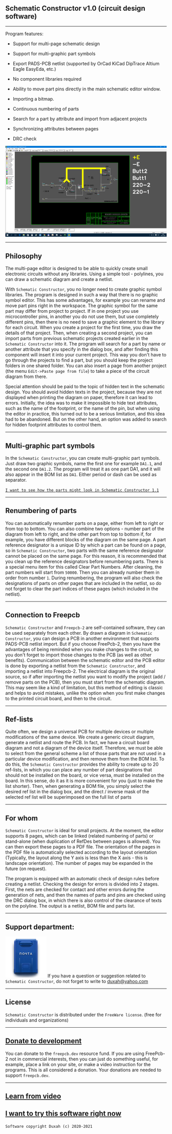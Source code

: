 ## Schematic Constructor v1.0 (circuit design software)

***
Program features:

* Support for multi-page schematic design

* Support for multi-graphic part symbols

* Export PADS-PCB netlist (supported by OrCad KiCad DipTrace Altium Eagle EasyEda, etc.)

* No component libraries required

* Ability to move part pins directly in the main schematic editor window.

* Importing a bitmap.

* Continuous numbering of parts

* Search for a part by attribute and import from adjacent projects

* Synchronizing attributes between pages

* DRC check

![](pictures/ECDS.gif)

***
## Philosophy

The multi-page editor is designed to be able to quickly create small electronic circuits without any libraries. Using a simple tool - polylines, you can draw a schematic diagram and create a netlist.

With `Schematic Constructor`, you no longer need to create graphic symbol libraries. The program is designed in such a way that there is no graphic symbol editor. This has some advantages, for example you can rename and move part pins right in the workspace. The graphic symbol for the same part may differ from project to project. If in one project you use microcontroller pins, in another you do not use them, but use completely different pins, then there is no need to save a graphic element to the library for each circuit. When you create a project for the first time, you draw the details of that project. Then, when creating a second project, you can import parts from previous schematic projects created earlier in the `Schematic Constructor` into it. The program will search for a part by name or another attribute that you specify in the dialog box, and after finding this component will insert it into your current project. This way you don't have to go through the projects to find a part, but you should keep the project folders in one shared folder. You can also insert a page from another project (the menu `Edit->Paste page from file`) to take a piece of the circuit diagram from there.

Special attention should be paid to the topic of hidden text in the schematic design. You should avoid hidden texts in the project, because they are not displayed when printing the diagram on paper, therefore it can lead to errors. Initially, the idea was to make it impossible to hide text attributes, such as the name of the footprint, or the name of the pin, but when using the editor in practice, this turned out to be a serious limitation, and this idea had to be abandoned. But on the other hand, an option was added to search for hidden footprint attributes to control them.

***
## Multi-graphic part symbols

In the `Schematic Constructor`, you can create multi-graphic part symbols. Just draw two graphic symbols, name the first one for example `DA1.1`, and the second one `DA1.2`. The program will treat it as one part DA1, and it will also appear in the BOM list as `DA1`. Either period or dash can be used as separator.

[`I want to see how the parts might look in Schematic Constructor 1.1`](look_parts.md)

***
## Renumbering of parts

You can automatically renumber parts on a page, either from left to right or from top to bottom. You can also combine two options - number part of the diagram from left to right, and the other part from top to bottom if, for example, you have different blocks of the diagram on the same page. A part reference designator is a unique ID by which a part can be found on a page, so in `Schematic Constructor`, two parts with the same reference designator cannot be placed on the same page. For this reason, it is recommended that you clean up the reference designators before renumbering parts. There is a special menu item for this called Clear Part Numbers. After cleaning, the part numbers will start from `50000`. Then you can already number them in order from number `1`. During renumbering, the program will also check the designations of parts on other pages that are included in the netlist, so do not forget to clear the part indices of these pages (which included in the netlist).

***
## Connection to Freepcb

`Schematic Constructor` and `Freepcb-2` are self-contained software, they can be used separately from each other. By drawn a diagram in `Schematic Constructor`, you can design a PCB in another environment that supports PADS-PCB netlist import. But if you choose FreePcb-2, then you have the advantages of being reminded when you make changes to the circuit, so you don't forget to import those changes to the PCB (as well as other benefits). Communication between the schematic editor and the PCB editor is done by exporting a netlist from the `Schematic Constructor`, and importing a netlist into Freepcb-2. The electrical diagram is the original source, so if after importing the netlist you want to modify the project (add / remove parts on the PCB), then you must start from the schematic diagram. This may seem like a kind of limitation, but this method of editing is classic and helps to avoid mistakes, unlike the option when you first make changes to the printed circuit board, and then to the circuit.

***
## Ref-lists

Quite often, we design a universal PCB for multiple devices or multiple modifications of the same device. We create a generic circuit diagram, generate a netlist and route the PCB. In fact, we have a circuit board diagram and not a diagram of the device itself. Therefore, we must be able to select from the general scheme a list of those parts that are not used in a particular device modification, and then remove them from the BOM list. To do this, the `Schematic Constructor` provides the ability to create up to 20 ref-lists, in which you can place any number of part designations that should not be installed on the board, or vice versa, must be installed on the board. In this sense, do it as it is more convenient for you (just to make the list shorter). Then, when generating a BOM file, you simply select the desired ref list in the dialog box, and the direct / inverse mask of the selected ref list will be superimposed on the full list of parts

***
## For whom

`Schematic Constructor` is ideal for small projects. At the moment, the editor supports 8 pages, which can be linked (related numbering of parts) or stand-alone (when duplication of RefDes between pages is allowed). You can then export these pages to a PDF file. The orientation of the pages in the PDF file is automatically selected according to the layout orientation (Typically, the layout along the Y axis is less than the X axis - this is landscape orientation). The number of pages may be expanded in the future (on request).

The program is equipped with an automatic check of design rules before creating a netlist. Checking the design for errors is divided into 2 stages. First, the nets are checked for contact and other errors during the generation of nets, and then the names of parts and pins are checked using the DRC dialog box, in which there is also control of the clearance of texts on the polyline. The output is a netlist, BOM file and parts list.

***
## Support department:

![](pictures/pochta.jpg)
If you have a question or suggestion related to `Schematic Constructor`, do not forget to write to duxah@yahoo.com

***
## License

`Schematic Constructor` is distributed under the `FreeWare license`. (free for individuals and organizations)

***
## [Donate to development](https://paypal.me/freepcb2)

You can donate to the `freepcb.dev` resource fund. If you are using FreePcb-2 not in commercial interests, then you can just do something useful, for example, place a link on your site, or make a video instruction for the programs. This is all considered a donation. Your donations are needed to support `freepcb.dev`.

***

## [Learn from video](How_to_cd.md)

## [I want to try this software right now](Download.md)

`Software copyright Duxah (c) 2020-2021`
